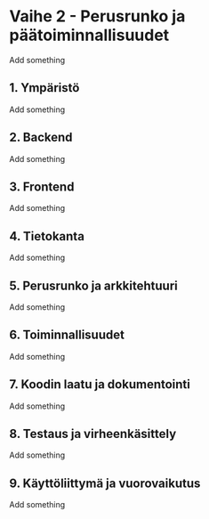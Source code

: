 # Vaihe 2 - Perusrunko ja päätoiminnallisuudet
Add something

## 1. Ympäristö

Add something

## 2. Backend

Add something

## 3. Frontend

Add something

## 4. Tietokanta

Add something

## 5. Perusrunko ja arkkitehtuuri

Add something

## 6. Toiminnallisuudet

Add something

## 7. Koodin laatu ja dokumentointi

Add something

## 8. Testaus ja virheenkäsittely

Add something

## 9. Käyttöliittymä ja vuorovaikutus

Add something
